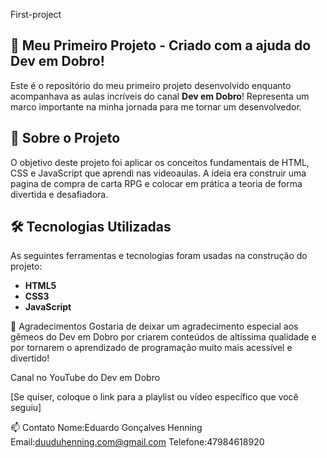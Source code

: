 First-project

## 🚀 Meu Primeiro Projeto - Criado com a ajuda do Dev em Dobro!

Este é o repositório do meu primeiro projeto desenvolvido enquanto acompanhava as aulas incríveis do canal **Dev em Dobro**! Representa um marco importante na minha jornada para me tornar um desenvolvedor.

## 📖 Sobre o Projeto

O objetivo deste projeto foi aplicar os conceitos fundamentais de HTML, CSS e JavaScript que aprendi nas videoaulas. A ideia era construir uma pagina de compra de carta RPG e colocar em prática a teoria de forma divertida e desafiadora.

## 🛠️ Tecnologias Utilizadas

As seguintes ferramentas e tecnologias foram usadas na construção do projeto:

- **HTML5**
- **CSS3**
- **JavaScript**

🙏 Agradecimentos
Gostaria de deixar um agradecimento especial aos gêmeos do Dev em Dobro por criarem conteúdos de altíssima qualidade e por tornarem o aprendizado de programação muito mais acessível e divertido!

Canal no YouTube do Dev em Dobro

[Se quiser, coloque o link para a playlist ou vídeo específico que você seguiu]


📫 Contato
Nome:Eduardo Gonçalves Henning
Email:duuduhenning.com@gmail.com 
Telefone:47984618920
